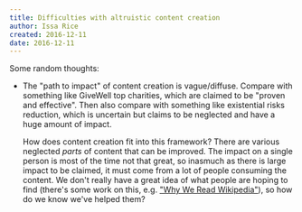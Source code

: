 ```yaml
---
title: Difficulties with altruistic content creation
author: Issa Rice
created: 2016-12-11
date: 2016-12-11
---
```


Some random thoughts:

  * The "path to impact" of content creation is vague/diffuse.
    Compare with something like GiveWell top charities, which are claimed to be
    "proven and effective".
    Then also compare with something like existential risks reduction, which is
    uncertain but claims to be neglected and have a huge amount of impact.

    How does content creation fit into this framework?
    There are various neglected *parts* of content that can be improved.
    The impact on a single person is most of the time not that great, so
    inasmuch as there is large impact to be claimed, it must come from a lot of
    people consuming the content.
    We don't really have a great idea of what people are hoping to find
    (there's some work on this, e.g.
    ["Why We Read Wikipedia"](https://www.mediawiki.org/wiki/File:Why_We_Read_Wikipedia.pdf)), so how do we know we've helped them?
